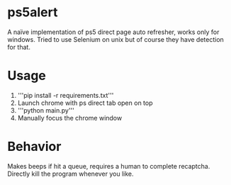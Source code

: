 # ps5alert
A naïve implementation of ps5 direct page auto refresher, works only for windows. Tried to use Selenium on unix but of course they have detection for that.
# Usage
1. '''pip install -r requirements.txt'''
1. Launch chrome with ps direct tab open on top
1. '''python main.py'''
1. Manually focus the chrome window
# Behavior
Makes beeps if hit a queue, requires a human to complete recaptcha. Directly kill the program whenever you like.
